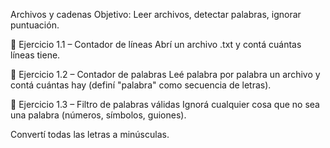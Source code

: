 Archivos y cadenas
Objetivo: Leer archivos, detectar palabras, ignorar puntuación.

🧪 Ejercicio 1.1 – Contador de líneas
Abrí un archivo .txt y contá cuántas líneas tiene.

🧪 Ejercicio 1.2 – Contador de palabras
Leé palabra por palabra un archivo y contá cuántas hay (definí "palabra" como secuencia de letras).

🧪 Ejercicio 1.3 – Filtro de palabras válidas
Ignorá cualquier cosa que no sea una palabra (números, símbolos, guiones).

Convertí todas las letras a minúsculas.